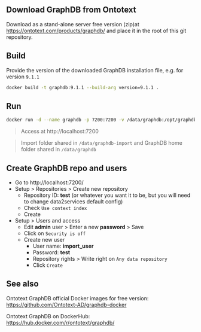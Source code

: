 ## Download GraphDB from Ontotext

Download as a stand-alone server free version (zip)at https://ontotext.com/products/graphdb/ and place it in the root of this git repository.

## Build

Provide the version of the downloaded GraphDB installation file, e.g. for version `9.1.1`

```bash
docker build -t graphdb:9.1.1 --build-arg version=9.1.1 .
```

## Run

```bash
docker run -d --name graphdb -p 7200:7200 -v /data/graphdb:/opt/graphdb/home -v /data/graphdb-import:/root/graphdb-import graphdb
```

> Access at http://localhost:7200

> Import folder shared in `/data/graphdb-import` and GraphDB home folder shared in `/data/graphdb`

## Create GraphDB repo and users

- Go to http://localhost:7200/
- Setup > Repositories > Create new repository
  - Repository ID: **test** (or whatever you want it to be, but you will need to change data2services default config)
  - Check `Use context index`
  - Create
- Setup > Users and access
  - Edit **admin** user > Enter a new **password** > Save
  - Click on `Security is off` 
  - Create new user
    - User name: **import_user**
    - Password: **test**
    - Repository rights > Write right on `Any data repository`
    - Click `Create`

## See also

Ontotext GraphDB official Docker images for free version: https://github.com/Ontotext-AD/graphdb-docker

Ontotext GraphDB on DockerHub: https://hub.docker.com/r/ontotext/graphdb/